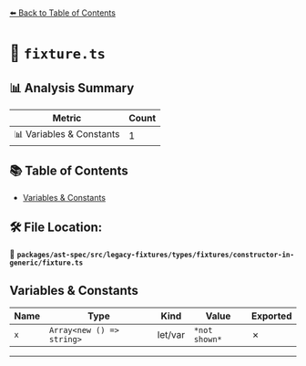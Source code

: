[⬅️ Back to Table of Contents](../../../../../../../index.md)

# 📄 `fixture.ts`

## 📊 Analysis Summary

| Metric | Count |
|--------|-------|
| 📊 Variables & Constants | 1 |

## 📚 Table of Contents

- [Variables & Constants](#variables-constants)

## 🛠️ File Location:
📂 **`packages/ast-spec/src/legacy-fixtures/types/fixtures/constructor-in-generic/fixture.ts`**

## Variables & Constants

| Name | Type | Kind | Value | Exported |
|------|------|------|-------|----------|
| `x` | `Array<new () => string>` | let/var | `*not shown*` | ✗ |


---